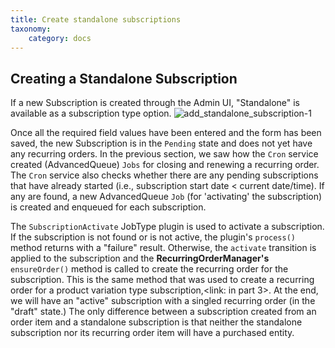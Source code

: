 ```yaml
---
title: Create standalone subscriptions
taxonomy:
    category: docs
---
```


## Creating a Standalone Subscription
If a new Subscription is created through the Admin UI, "Standalone" is available as a subscription type option.
![add_standalone_subscription-1](/content/images/2018/03/add_standalone_subscription-1.png)

Once all the required field values have been entered and the form has been saved, the new Subscription is in the `Pending` state and does not yet have any recurring orders. In the previous section, we saw how the `Cron` service created (AdvancedQueue) `Jobs` for closing and renewing a recurring order. The `Cron` service also checks whether there are any pending subscriptions that have already started (i.e., subscription start date < current date/time). If any are found, a new AdvancedQueue `Job` (for 'activating' the subscription) is created and enqueued for each subscription.

The `SubscriptionActivate` JobType plugin is used to activate a subscription. If the subscription is not found or is not active, the plugin's `process()` method returns with a "failure" result. Otherwise, the `activate` transition is applied to the subscription and the **RecurringOrderManager's** `ensureOrder()` method is called to create the recurring order for the subscription. This is the same method that was used to create a recurring order for a product variation type subscription,<link: in part 3>. At the end, we will have an "active" subscription with a singled recurring order (in the "draft" state.) The only difference between a subscription created from an order item and a standalone subscription is that neither the standalone subscription nor its recurring order item will have a purchased entity.
